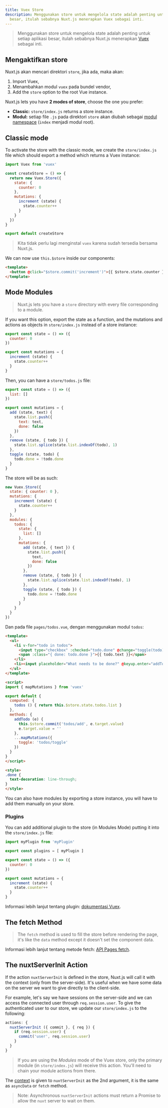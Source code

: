 ```yaml
---
title: Vuex Store
description: Menggunakan store untuk mengelola state adalah penting untuk setiap aplikasi
  besar, itulah sebabnya Nuxt.js menerapkan Vuex sebagai inti.
---
```


> Menggunakan store untuk mengelola state adalah penting untuk setiap aplikasi besar, itulah sebabnya Nuxt.js menerapkan [Vuex](https://vuex.vuejs.org/en/) sebagai inti.

## Mengaktifkan store 

Nuxt.js akan mencari direktori `store`, jika ada, maka akan:

1. Import Vuex,
2. Menambahkan modul `vuex` pada bundel vendor,
3. Add the `store` option to the root Vue instance.

Nuxt.js lets you have **2 modes of store**, choose the one you prefer:

- **Classic:** `store/index.js` returns a store instance.
- **Modul:** setiap file `.js` pada direktori `store` akan diubah sebagai [modul namespace](http://vuex.vuejs.org/en/modules.html) (`index` menjadi modul root).

## Classic mode

To activate the store with the classic mode, we create the `store/index.js` file which should export a method which returns a Vuex instance:

```js
import Vuex from 'vuex'

const createStore = () => {
  return new Vuex.Store({
    state: {
      counter: 0
    },
    mutations: {
      increment (state) {
        state.counter++
      }
    }
  })
}

export default createStore
```

> Kita tidak perlu lagi menginstal `vuex` karena sudah tersedia bersama Nuxt.js.

We can now use `this.$store` inside our components:

```html
<template>
  <button @click="$store.commit('increment')">{{ $store.state.counter }}</button>
</template>
```

## Mode Modules

> Nuxt.js lets you have a `store` directory with every file corresponding to a module.

If you want this option, export the state as a function, and the mutations and actions as objects in `store/index.js` instead of a store instance:

```js
export const state = () => ({
  counter: 0
})

export const mutations = {
  increment (state) {
    state.counter++
  }
}
```

Then, you can have a `store/todos.js` file:

```js
export const state = () => ({
  list: []
})

export const mutations = {
  add (state, text) {
    state.list.push({
      text: text,
      done: false
    })
  },
  remove (state, { todo }) {
    state.list.splice(state.list.indexOf(todo), 1)
  },
  toggle (state, todo) {
    todo.done = !todo.done
  }
}
```

The store will be as such:

```js
new Vuex.Store({
  state: { counter: 0 },
  mutations: {
    increment (state) {
      state.counter++
    }
  },
  modules: {
    todos: {
      state: {
        list: []
      },
      mutations: {
        add (state, { text }) {
          state.list.push({
            text,
            done: false
          })
        },
        remove (state, { todo }) {
          state.list.splice(state.list.indexOf(todo), 1)
        },
        toggle (state, { todo }) {
          todo.done = !todo.done
        }
      }
    }
  }
})
```

Dan pada file `pages/todos.vue`, dengan menggunakan modul `todos`:

```html
<template>
  <ul>
    <li v-for="todo in todos">
      <input type="checkbox" :checked="todo.done" @change="toggle(todo)">
      <span :class="{ done: todo.done }">{{ todo.text }}</span>
    </li>
    <li><input placeholder="What needs to be done?" @keyup.enter="addTodo"></li>
  </ul>
</template>

<script>
import { mapMutations } from 'vuex'

export default {
  computed: {
    todos () { return this.$store.state.todos.list }
  },
  methods: {
    addTodo (e) {
      this.$store.commit('todos/add', e.target.value)
      e.target.value = ''
    },
    ...mapMutations({
      toggle: 'todos/toggle'
    })
  }
}
</script>

<style>
.done {
  text-decoration: line-through;
}
</style>
```

<div class="Alert">You can also have modules by exporting a store instance, you will have to add them manually on your store.</div>

### Plugins

You can add additional plugin to the store (in Modules Mode) putting it into the `store/index.js` file:

```js
import myPlugin from 'myPlugin'

export const plugins = [ myPlugin ]

export const state = () => ({
  counter: 0
})

export const mutations = {
  increment (state) {
    state.counter++
  }
}
```

Informasi lebih lanjut tentang plugin: [dokumentasi Vuex](https://vuex.vuejs.org/en/plugins.html).

## The fetch Method

> The `fetch` method is used to fill the store before rendering the page, it's like the `data` method except it doesn't set the component data.

Informasi lebih lanjut tentang metode fetch: [API Pages fetch](/api/pages-fetch).

## The nuxtServerInit Action

If the action `nuxtServerInit` is defined in the store, Nuxt.js will call it with the context (only from the server-side). It's useful when we have some data on the server we want to give directly to the client-side.

For example, let's say we have sessions on the server-side and we can access the connected user through `req.session.user`. To give the authenticated user to our store, we update our `store/index.js` to the following:

```js
actions: {
  nuxtServerInit ({ commit }, { req }) {
    if (req.session.user) {
      commit('user', req.session.user)
    }
  }
}
```

> If you are using the *Modules* mode of the Vuex store, only the primary module (in `store/index.js`) will receive this action. You'll need to chain your module actions from there.

The [context](/api/context) is given to `nuxtServerInit` as the 2nd argument, it is the same as `asyncData` or `fetch` method.

> Note: Asynchronous `nuxtServerInit` actions must return a Promise to allow the `nuxt` server to wait on them.
